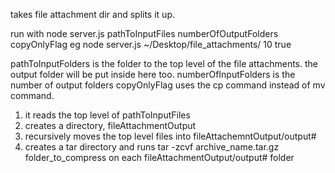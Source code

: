 takes file attachment dir and splits it up.

run with
    node server.js pathToInputFiles numberOfOutputFolders copyOnlyFlag
eg
    node server.js ~/Desktop/file_attachments/ 10 true
     
pathToInputFolders is the folder to the top level of the file attachments. the output folder will be put inside here too.
numberOfInputFolders is the number of output folders
copyOnlyFlag uses the cp command instead of mv command.


1. it reads the top level of pathToInputFiles
2. creates a directory, fileAttachmentOutput
3. recursively moves the top level files into fileAttachemntOutput/output#
4. creates a tar directory and runs tar -zcvf archive_name.tar.gz folder_to_compress on each fileAttachmentOutput/output# folder
